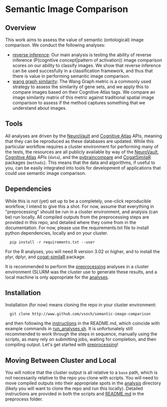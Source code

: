 # Semantic Image Comparison

## Overview
This work aims to assess the value of semantic (ontological) image comparison. We conduct the following analyses:

- [reverse inference](analysis/reverse_inference): Our main analysis is testing the ability of reverse inference (P(cognitive concept|pattern of activation)) image comparison scores on our ability to classify images. We show that reverse inference can be used succesfully in a classification framework, and thus that there is value in performing semantic image comparison.
- [wang graph similarity](analysis/wang): The Wang Graph metric is a commonly used strategy to assess the similarity of gene sets, and we apply this to compare images based on their Cognitive Atlas tags. We compare an image similarity matrix of this metric against traditional spatial image comparison to assess if the method captures something that we understand about images.

## Tools
All analyses are driven by the [NeuroVault](http://www.neurovault.org) and [Cognitive Atlas](http://www.cognitiveatlas.org) APIs, meaning that they can be reproduced as these databases are updated. While this particular workflow requires a cluster environment for performing many of the tests, the resources are all publicly available by way of the [NeuroVault](http://www.github.com/NeuroVault/pyneurovault), [Cognitive Atlas](http://www.github.com) APIs (`data`), and the [pybraincompare](http://www.github.com/vsoch/pybraincompare) and [CogatSimilaR](https://github.com/CognitiveAtlas/cogat-similaR) packages (`methods`). This means that the data and algorithms, if useful to you, can be easily integrated into tools for development of applications that could use semantic image comparison.

## Dependencies

While this is not (yet) set up to be a completely, one-click reproducible workflow, I intend to give this a shot. For now, assume that everything in "preprocessing" should be run in a cluster environment, and analysis (can be) run locally. All compiled outputs from the preprocessing steps are provided in this repo, and detailed where they come from in the documentation. For now, please use the requirements.txt file to install python dependencies, locally and on your cluster. 

      pip install -r requirements.txt --user

For the R analyses, you will need R version 3.02 or higher, and to install the plyr, dplyr, and [cogat-similaR](https://github.com/CognitiveAtlas/cogat-similaR) package.
      
It is recommended to perform the [preprocessing](preprocessing) analyses in a cluster environment (SLURM was the cluster use to generate these results, and a local machine is only appropriate for the [analyses](analyses).


## Installation
Installation (for now) means cloning the repo in your cluster environment:

      git clone http://www.github.com/vsoch/semantic-image-comparison

and then following the [instructions](preprocess) in the README.md, which coincide with example commands in [run_analyses.sh](preprocess/run_analyses.sh). It is unfortunately still recommended to work through the steps in sequence, manually using the scripts, as many rely on submitting jobs, waiting for completion, and then compiling output. Let's get started with [preprocessing](preprocess)!

## Moving Between Cluster and Local
You will notice that the cluster output is all relative to a `base` path, which is not necessarily relative to the repo you clone with scripts. You will need to move compiled outputs into their appropriate spots in the [analysis](analysis) directory (likely you will want to clone the repo and run this locally). Detailed instructions are provided in both the scripts and [README.md](preprocess/README.md) in the preprocess folder.
